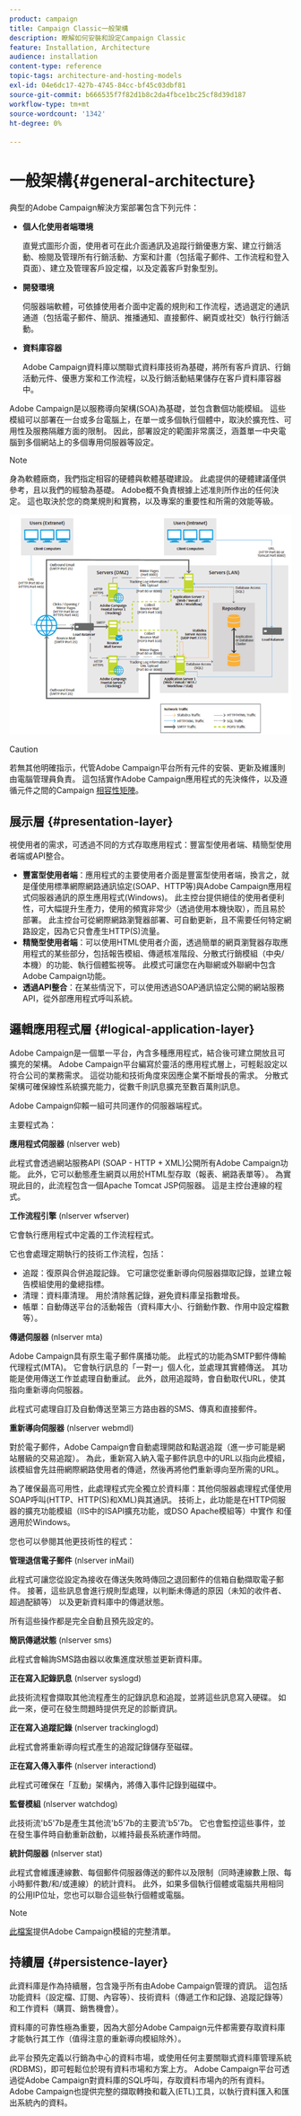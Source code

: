 ```yaml
---
product: campaign
title: Campaign Classic一般架構
description: 瞭解如何安裝和設定Campaign Classic
feature: Installation, Architecture
audience: installation
content-type: reference
topic-tags: architecture-and-hosting-models
exl-id: 04e6dc17-427b-4745-84cc-bf45c03dbf81
source-git-commit: b666535f7f82d1b8c2da4fbce1bc25cf8d39d187
workflow-type: tm+mt
source-wordcount: '1342'
ht-degree: 0%

---
```


# 一般架構{#general-architecture}



典型的Adobe Campaign解決方案部署包含下列元件：

* **個人化使用者端環境**

  直覺式圖形介面，使用者可在此介面通訊及追蹤行銷優惠方案、建立行銷活動、檢閱及管理所有行銷活動、方案和計畫（包括電子郵件、工作流程和登入頁面）、建立及管理客戶設定檔，以及定義客戶對象型別。

* **開發環境**

  伺服器端軟體，可依據使用者介面中定義的規則和工作流程，透過選定的通訊通道（包括電子郵件、簡訊、推播通知、直接郵件、網頁或社交）執行行銷活動。

* **資料庫容器**

  Adobe Campaign資料庫以關聯式資料庫技術為基礎，將所有客戶資訊、行銷活動元件、優惠方案和工作流程，以及行銷活動結果儲存在客戶資料庫容器中。

Adobe Campaign是以服務導向架構(SOA)為基礎，並包含數個功能模組。 這些模組可以部署在一台或多台電腦上，在單一或多個執行個體中，取決於擴充性、可用性及服務隔離方面的限制。 因此，部署設定的範圍非常廣泛，涵蓋單一中央電腦到多個網站上的多個專用伺服器等設定。

>[!NOTE]
>
>身為軟體廠商，我們指定相容的硬體與軟體基礎建設。 此處提供的硬體建議僅供參考，且以我們的經驗為基礎。 Adobe概不負責根據上述准則所作出的任何決定。 這也取決於您的商業規則和實務，以及專案的重要性和所需的效能等級。

![](assets/s_ncs_install_architecture.png)

>[!CAUTION]
>
>若無其他明確指示，代管Adobe Campaign平台所有元件的安裝、更新及維護則由電腦管理員負責。 這包括實作Adobe Campaign應用程式的先決條件，以及遵循元件之間的Campaign [相容性矩陣](../../rn/using/compatibility-matrix.md)。

## 展示層 {#presentation-layer}

視使用者的需求，可透過不同的方式存取應用程式：豐富型使用者端、精簡型使用者端或API整合。

* **豐富型使用者端**：應用程式的主要使用者介面是豐富型使用者端，換言之，就是僅使用標準網際網路通訊協定(SOAP、HTTP等)與Adobe Campaign應用程式伺服器通訊的原生應用程式(Windows)。 此主控台提供絕佳的使用者便利性，可大幅提升生產力，使用的頻寬非常少（透過使用本機快取），而且易於部署。 此主控台可從網際網路瀏覽器部署、可自動更新，且不需要任何特定網路設定，因為它只會產生HTTP(S)流量。
* **精簡型使用者端**：可以使用HTML使用者介面，透過簡單的網頁瀏覽器存取應用程式的某些部分，包括報告模組、傳遞核准階段、分散式行銷模組（中央/本機）的功能、執行個體監視等。 此模式可讓您在內聯網或外聯網中包含Adobe Campaign功能。
* **透過API整合**：在某些情況下，可以使用透過SOAP通訊協定公開的網站服務API，從外部應用程式呼叫系統。

## 邏輯應用程式層 {#logical-application-layer}

Adobe Campaign是一個單一平台，內含多種應用程式，結合後可建立開放且可擴充的架構。 Adobe Campaign平台編寫於靈活的應用程式層上，可輕鬆設定以符合公司的業務需求。 這從功能和技術角度來因應企業不斷增長的需求。 分散式架構可確保線性系統擴充能力，從數千則訊息擴充至數百萬則訊息。

Adobe Campaign仰賴一組可共同運作的伺服器端程式。

主要程式為：

**應用程式伺服器** (nlserver web)

此程式會透過網站服務API (SOAP - HTTP + XML)公開所有Adobe Campaign功能。 此外，它可以動態產生網頁以用於HTML型存取（報表、網路表單等）。 為實現此目的，此流程包含一個Apache Tomcat JSP伺服器。 這是主控台連線的程式。

**工作流程引擎** (nlserver wfserver)

它會執行應用程式中定義的工作流程程式。

它也會處理定期執行的技術工作流程，包括：

* 追蹤：復原與合併追蹤記錄。 它可讓您從重新導向伺服器擷取記錄，並建立報告模組使用的彙總指標。
* 清理：資料庫清理。 用於清除舊記錄，避免資料庫呈指數增長。
* 帳單：自動傳送平台的活動報告（資料庫大小、行銷動作數、作用中設定檔數等）。

**傳遞伺服器** (nlserver mta)

Adobe Campaign具有原生電子郵件廣播功能。 此程式的功能為SMTP郵件傳輸代理程式(MTA)。 它會執行訊息的「一對一」個人化，並處理其實體傳送。 其功能是使用傳送工作並處理自動重試。 此外，啟用追蹤時，會自動取代URL，使其指向重新導向伺服器。

此程式可處理自訂及自動傳送至第三方路由器的SMS、傳真和直接郵件。

**重新導向伺服器** (nlserver webmdl)

對於電子郵件，Adobe Campaign會自動處理開啟和點選追蹤（進一步可能是網站層級的交易追蹤）。 為此，重新寫入納入電子郵件訊息中的URL以指向此模組，該模組會先註冊網際網路使用者的傳遞，然後再將他們重新導向至所需的URL。

為了確保最高可用性，此處理程式完全獨立於資料庫：其他伺服器處理程式僅使用SOAP呼叫(HTTP、HTTP(S)和XML)與其通訊。 技術上，此功能是在HTTP伺服器的擴充功能模組（IIS中的ISAPI擴充功能，或DSO Apache模組等）中實作 和僅適用於Windows。

您也可以參閱其他更技術性的程式：

**管理退信電子郵件** (nlserver inMail)

此程式可讓您從設定為接收在傳送失敗時傳回之退回郵件的信箱自動擷取電子郵件。 接著，這些訊息會進行規則型處理，以判斷未傳遞的原因（未知的收件者、超過配額等） 以及更新資料庫中的傳遞狀態。

所有這些操作都是完全自動且預先設定的。

**簡訊傳遞狀態** (nlserver sms)

此程式會輪詢SMS路由器以收集進度狀態並更新資料庫。

**正在寫入記錄訊息** (nlserver syslogd)

此技術流程會擷取其他流程產生的記錄訊息和追蹤，並將這些訊息寫入硬碟。 如此一來，便可在發生問題時提供充足的診斷資訊。

**正在寫入追蹤記錄** (nlserver trackinglogd)

此程式會將重新導向程式產生的追蹤記錄儲存至磁碟。

**正在寫入傳入事件** (nlserver interactiond)

此程式可確保在「互動」架構內，將傳入事件記錄到磁碟中。

**監督模組** (nlserver watchdog)

此技術流&#39;b5&#39;7b是產生其他流&#39;b5&#39;7b的主要流&#39;b5&#39;7b。 它也會監控這些事件，並在發生事件時自動重新啟動，以維持最長系統運作時間。

**統計伺服器** (nlserver stat)

此程式會維護連線數、每個郵件伺服器傳送的郵件以及限制（同時連線數上限、每小時郵件數/和/或連線）的統計資料。 此外，如果多個執行個體或電腦共用相同的公用IP位址，您也可以聯合這些執行個體或電腦。

>[!NOTE]
>
>[此檔案](../../production/using/operating-principle.md)提供Adobe Campaign模組的完整清單。

## 持續層 {#persistence-layer}

此資料庫是作為持續層，包含幾乎所有由Adobe Campaign管理的資訊。 這包括功能資料（設定檔、訂閱、內容等）、技術資料（傳遞工作和記錄、追蹤記錄等） 和工作資料（購買、銷售機會）。

資料庫的可靠性極為重要，因為大部分Adobe Campaign元件都需要存取資料庫才能執行其工作（值得注意的重新導向模組除外）。

此平台預先定義以行銷為中心的資料市場，或使用任何主要關聯式資料庫管理系統(RDBMS)，即可輕鬆位於現有資料市場和方案上方。 Adobe Campaign平台可透過從Adobe Campaign對資料庫的SQL呼叫，存取資料市場內的所有資料。 Adobe Campaign也提供完整的擷取轉換和載入(ETL)工具，以執行資料匯入和匯出系統內的資料。
